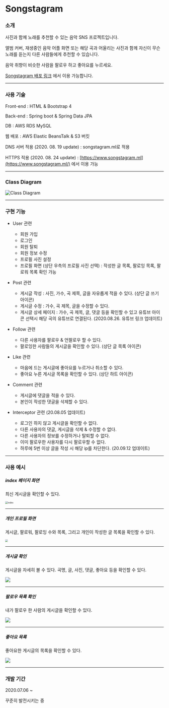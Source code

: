# Songstagram



### 소개

사진과 함께 노래를 추천할 수 있는 음악 SNS 프로젝트입니다.

앨범 커버, 재생중인 음악 어플 화면 또는 해당 곡과 어울리는 사진과 함께 자신이 무슨 노래를 듣는지 다른 사람들에게 추천할 수 있습니다.

음악 취향이 비슷한 사람을 팔로우 하고 좋아요를 누르세요.

[Songstagram 배포 링크](https://www.songstagram.ml/) 에서 이용 가능합니다. 

------



### 사용 기술

Front-end : HTML & Bootstrap 4

Back-end : Spring boot & Spring Data JPA

DB : AWS RDS MySQL

웹 배포 : AWS Elastic BeansTalk & S3 버킷 

DNS 서버 적용 (2020. 08. 19 update)  : songstagram.ml로 적용

HTTPS 적용 (2020. 08. 24 update) : [https://www.songstagram.ml](https://www.songstagram.ml/) 에서 이용 가능



------



### Class Diagram

![Class Diagram](https://github.com/chosh95/Songstagram/blob/master/ClassDiagram/ClassDiagram.jpg?raw=true)



------



### 구현 기능

* User 관련
  * 회원 가입
  * 로그인
  * 회원 탈퇴
  * 회원 정보 수정
  * 프로필 사진 설정
  * 프로필 화면 (상단 우측의 프로필 사진 선택) : 작성한 글 목록, 팔로잉 목록, 팔로워 목록 확인 가능
  
* Post 관련
  * 게시글 작성 : 사진, 가수, 곡 제목, 글을 자유롭게 적을 수 있다. (상단 글 쓰기 아이콘)
  * 게시글 수정 : 가수, 곡 제목, 글을 수정할 수 있다.
  * 게시글 상세 페이지 : 가수, 곡 제목, 글, 댓글 등을 확인할 수 있고 유튜브 아이콘 선택시 해당 곡의 유튜브로 연결된다. (2020.08.26. 유튜브 링크 업데이트)
  
* Follow 관련 
  * 다른 사용자를 팔로우 & 언팔로우 할 수 있다. 
  * 팔로잉한 사람들의 게시글을 확인할 수 있다. (상단 글 목록 아이콘)
  
* Like 관련
  * 마음에 드는 게시글에 좋아요를 누르거나 취소할 수 있다.
  * 좋아요 누른 게시글 목록을 확인할 수 있다. (상단 하트 아이콘)
  
* Comment 관련
  * 게시글에 댓글을 적을 수 있다.
  * 본인이 작성한 댓글을 삭제할 수 있다.
  
* Interceptor 관련 (20.08.05 업데이트)
  
  - 로그인 하지 않고 게시글을 확인할 수 없다.
  
  * 다른 사용자의 댓글, 게시글을 삭제 & 수정할 수 없다.
  * 다른 사용자의 정보를 수정하거나 탈퇴할 수 없다.
  * 이미 팔로우한 사용자를 다시 팔로우할 수 없다.
  * 하루에 5번 이상 글을 작성 시 해당 ip를 차단한다. (20.09.12 업데이트)

------



### 사용 예시



##### index 페이지 화면 

최신 게시글을 확인할 수 있다.

<img src="https://github.com/chosh95/Songstagram/blob/master/Image/index.png?raw=true" alt="index" style="zoom:50%;" />



------



##### 개인 프로필 화면

게시글, 팔로워, 팔로잉 수와 목록, 그리고 개인이 작성한 글 목록을 확인할 수 있다.

<img src="https://github.com/chosh95/Songstagram/blob/master/Image/profile.png?raw=true" style="zoom:50%;" />

------



##### 게시글 확인 

게시글을 자세히 볼 수 있다. 곡명, 글, 사진, 댓글, 좋아요 등을 확인할 수 있다.

![](https://github.com/chosh95/Songstagram/blob/master/Image/read2.png?raw=true)



------



##### 팔로우 목록 확인

내가 팔로우 한 사람의 게시글을 확인할 수 있다.

![](https://github.com/chosh95/Songstagram/blob/master/Image/follow.png?raw=true)

------



##### 좋아요 목록 

좋아요한 게시글의 목록을 확인할 수 있다.

![](https://github.com/chosh95/Songstagram/blob/master/Image/like.png?raw=true)

------



### 개발 기간

2020.07.06 ~ 

꾸준히 발전시키는 중

